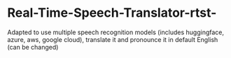 # Real-Time-Speech-Translator-rtst-
Adapted to use multiple speech recognition models (includes huggingface, azure, aws, google cloud), translate it and pronounce it in default English (can be changed)

